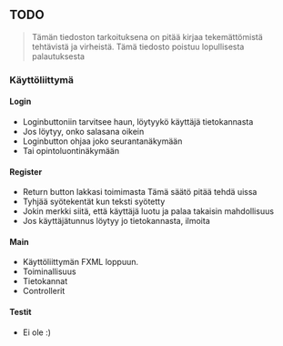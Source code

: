 ## TODO
> Tämän tiedoston tarkoituksena on pitää kirjaa tekemättömistä tehtävistä ja virheistä.
> Tämä tiedosto poistuu lopullisesta palautuksesta

### Käyttöliittymä
#### Login
 - Loginbuttoniin tarvitsee haun, löytyykö käyttäjä tietokannasta
 - Jos löytyy, onko salasana oikein
 - Loginbutton ohjaa joko seurantanäkymään
 - Tai opintoluontinäkymään

#### Register
 - Return button lakkasi toimimasta Tämä säätö pitää tehdä uissa
 - Tyhjää syötekentät kun teksti syötetty
 - Jokin merkki siitä, että käyttäjä luotu ja palaa takaisin mahdollisuus
 - Jos käyttäjätunnus löytyy jo tietokannasta, ilmoita

#### Main
 - Käyttöliittymän FXML loppuun. 
 - Toiminallisuus
 - Tietokannat
 - Controllerit

#### Testit
 - Ei ole :)

